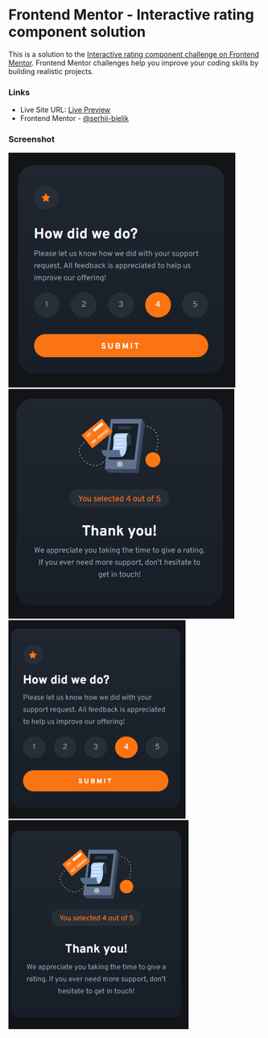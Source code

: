 # Frontend Mentor - Interactive rating component solution

This is a solution to the [Interactive rating component challenge on Frontend Mentor](https://www.frontendmentor.io/challenges/interactive-rating-component-koxpeBUmI). Frontend Mentor challenges help you improve your coding skills by building realistic projects.

### Links

- Live Site URL: [Live Preview](https://serhii-bielik.github.io/fm-interactive-rating-component/)
- Frontend Mentor - [@serhii-bielik](https://www.frontendmentor.io/profile/serhii-bielik)

### Screenshot

![](./screenshot-desktop1.png)
![](./screenshot-desktop2.png)
![](./screenshot-mobile1.png)
![](./screenshot-mobile2.png)
